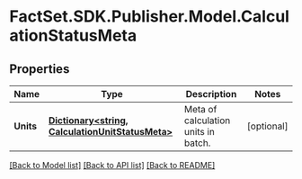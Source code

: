 # FactSet.SDK.Publisher.Model.CalculationStatusMeta

## Properties

Name | Type | Description | Notes
------------ | ------------- | ------------- | -------------
**Units** | [**Dictionary&lt;string, CalculationUnitStatusMeta&gt;**](CalculationUnitStatusMeta.md) | Meta of calculation units in batch. | [optional] 

[[Back to Model list]](../README.md#documentation-for-models) [[Back to API list]](../README.md#documentation-for-api-endpoints) [[Back to README]](../README.md)

